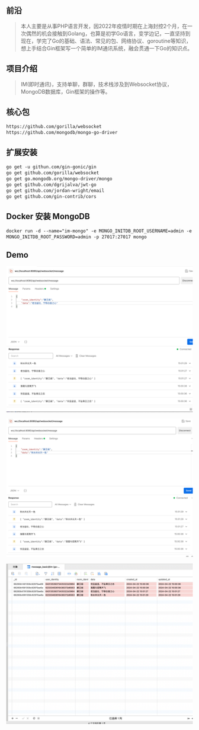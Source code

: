 ## 前沿
> 本人主要是从事PHP语言开发，因2022年疫情时期在上海封控2个月，在一次偶然的机会接触到Golang，也算是初学Go语言，变学边记，一直坚持到现在，学完了Go的基础、语法、常见的包、网络协议、goroutine等知识，想上手结合Gin框架写一个简单的IM通讯系统，融会贯通一下Go的知识点。

## 项目介绍
> IM(即时通讯)，支持单聊，群聊，技术栈涉及到Websocket协议，MongoDB数据库，Gin框架的操作等。

## 核心包
```
https://github.com/gorilla/websocket
https://github.com/mongodb/mongo-go-driver
```

## 扩展安装
```
go get -u githun.com/gin-gonic/gin
go get github.com/gorilla/websocket
go get go.mongodb.org/mongo-driver/mongo
go get github.com/dgrijalva/jwt-go
go get github.com/jordan-wright/email
go get github.com/gin-contrib/cors
```

## Docker 安装 MongoDB
```
docker run -d --name="im-mongo" -e MONGO_INITDB_ROOT_USERNAME=admin -e MONGO_INITDB_ROOT_PASSWORD=admin -p 27017:27017 mongo
```

## Demo

![alt text](/static/image.png)

![alt text](/static/image-1.png)

![alt text](/static/db.png)